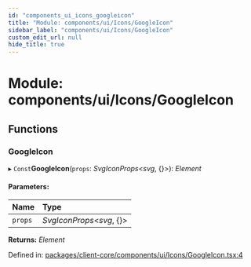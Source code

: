 ```yaml
---
id: "components_ui_icons_googleicon"
title: "Module: components/ui/Icons/GoogleIcon"
sidebar_label: "components/ui/Icons/GoogleIcon"
custom_edit_url: null
hide_title: true
---
```


# Module: components/ui/Icons/GoogleIcon

## Functions

### GoogleIcon

▸ `Const`**GoogleIcon**(`props`: *SvgIconProps*<*svg*, {}\>): *Element*

#### Parameters:

Name | Type |
:------ | :------ |
`props` | *SvgIconProps*<*svg*, {}\> |

**Returns:** *Element*

Defined in: [packages/client-core/components/ui/Icons/GoogleIcon.tsx:4](https://github.com/xr3ngine/xr3ngine/blob/56376a778/packages/client-core/components/ui/Icons/GoogleIcon.tsx#L4)
